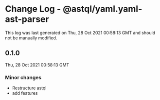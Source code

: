 # Change Log - @astql/yaml.yaml-ast-parser

This log was last generated on Thu, 28 Oct 2021 00:58:13 GMT and should not be manually modified.

## 0.1.0
Thu, 28 Oct 2021 00:58:13 GMT

### Minor changes

- Restructure astql
- add features

